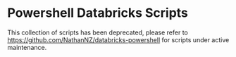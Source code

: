 # Powershell Databricks Scripts

This collection of scripts has been deprecated, please refer to https://github.com/NathanNZ/databricks-powershell for scripts under active maintenance. 
